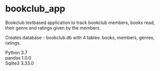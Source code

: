 # bookclub_app
Bookclub textbased application to track bookclub members, books read, their genre and ratings given by the members.  

Creates database - bookclub.db with 4 tables: books, members, genres, ratings.

Python 3.7  
pandas 1.0.0  
Sqlite3 3.33.0
